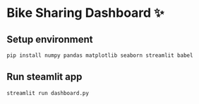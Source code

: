 # Bike Sharing Dashboard ✨

## Setup environment
```
pip install numpy pandas matplotlib seaborn streamlit babel
```

## Run steamlit app
```
streamlit run dashboard.py
```

